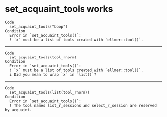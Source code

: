 # set_acquaint_tools works

    Code
      set_acquaint_tools("boop")
    Condition
      Error in `set_acquaint_tools()`:
      ! `x` must be a list of tools created with `ellmer::tool()`.

---

    Code
      set_acquaint_tools(tool_rnorm)
    Condition
      Error in `set_acquaint_tools()`:
      ! `x` must be a list of tools created with `ellmer::tool()`.
      i Did you mean to wrap `x` in `list()`?

---

    Code
      set_acquaint_tools(list(tool_rnorm))
    Condition
      Error in `set_acquaint_tools()`:
      ! The tool names list_r_sessions and select_r_session are reserved by acquaint.

